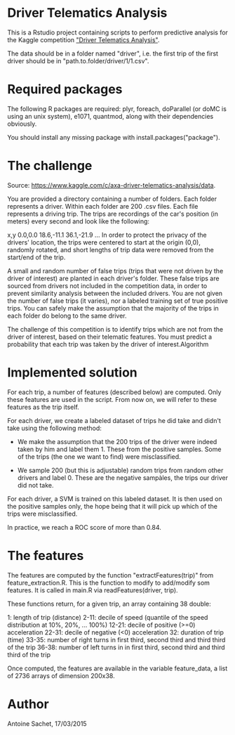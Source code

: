 Driver Telematics Analysis
==========================

This is a Rstudio project containing scripts to perform predictive analysis for the Kaggle competition ["Driver Telematics Analysis"](http://www.kaggle.com/c/axa-driver-telematics-analysis).

The data should be in a folder named "driver", i.e. the first trip of the first driver should be in "path.to.folder/driver/1/1.csv".

Required packages
=================

The following R packages are required: plyr, foreach, doParallel (or doMC is using an unix system), e1071, quantmod, along with their dependencies obviously.

You should install any missing package with install.packages("package").

The challenge
=============

Source: https://www.kaggle.com/c/axa-driver-telematics-analysis/data.

You are provided a directory containing a number of folders. Each folder represents a driver. Within each folder are 200 .csv files. Each file represents a driving trip. The trips are recordings of the car's position (in meters) every second and look like the following:

x,y
0.0,0.0
18.6,-11.1
36.1,-21.9
...
In order to protect the privacy of the drivers' location, the trips were centered to start at the origin (0,0), randomly rotated, and short lengths of trip data were removed from the start/end of the trip.

A small and random number of false trips (trips that were not driven by the driver of interest) are planted in each driver's folder. These false trips are sourced from drivers not included in the competition data, in order to prevent similarity analysis between the included drivers. You are not given the number of false trips (it varies), nor a labeled training set of true positive trips. You can safely make the assumption that the majority of the trips in each folder do belong to the same driver.

The challenge of this competition is to identify trips which are not from the driver of interest, based on their telematic features. You must predict a probability that each trip was taken by the driver of interest.Algorithm

Implemented solution
====================

For each trip, a number of features (described below) are computed. Only these features are used in the script. From now on, we will refer to these features as the trip itself.

For each driver, we create a labeled dataset of trips he did take and didn't take using the following method:

* We make the assumption that the 200 trips of the driver were indeed taken by him and label them 1. These from the positive samples. 
Some of the trips (the one we want to find) were misclassified.

* We sample 200 (but this is adjustable) random trips from random other drivers and label 0. These are the negative sampàles, the trips our driver did not take.

For each driver, a SVM is trained on this labeled dataset. It is then used on the positive samples only, the hope being that it will pick up which of the trips were misclassified.

In practice, we reach a ROC score of more than 0.84.

The features
============

The features are computed by the function "extractFeatures(trip)" from feature_extraction.R. This is the function to modify to add/modify som features.
It is called in main.R via readFeatures(driver, trip).

These functions return, for a given trip, an array containing 38 double: 

1: length of trip (distance)
2-11: decile of speed (quantile of the speed distribution at 10%, 20%, ... 100%)
12-21: decile of positive (>=0) acceleration
22-31: decile of negative (<0) acceleration
32: duration of trip (time)
33-35: number of right turns in first third, second third and third third of the trip
36-38: number of left turns in in first third, second third and third third of the trip

Once computed, the features are available in the variable feature_data, a list of 2736 arrays of dimension 200x38.

Author
======

Antoine Sachet, 17/03/2015